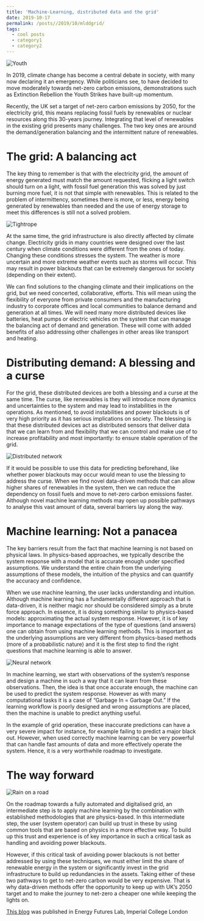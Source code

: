 ```yaml
---
title: 'Machine-Learning, distributed data and the grid'
date: 2019-10-17
permalink: /posts//2019/10/mlddgrid/
tags:
  - cool posts
  - category1
  - category2
---
```


![Youth](https://energyfutureslab.blog/wp-content/uploads/2019/10/action-activist-climate-2975498.jpg "Youth on Streets")


In 2019, climate change has become a central debate in society, with many now declaring it an emergency. While politicians see, to have decided to move moderately towards net-zero carbon emissions, demonstrations such as Extinction Rebellion the Youth Strikes have built-up momentum.

Recently, the UK set a target of net-zero carbon emissions by 2050, for the electricity grid, this means replacing fossil fuels by renewables or nuclear resources along this 30-years journey. Integrating that level of renewables in the existing grid presents many challenges. The two key ones are around the demand/generation balancing and the intermittent nature of renewables.

The grid: A balancing act
======
The key thing to remember is that with the electricity grid, the amount of energy generated must match the amount requested, flicking a light switch should turn on a light, with fossil fuel generation this was solved by just burning more fuel, it is not that simple with renewables. This is related to the problem of intermittency, sometimes there is more, or less, energy being generated by renewables than needed and the use of energy storage to meet this differences is still not a solved problem.

![Tightrope](https://energyfutureslab.blog/wp-content/uploads/2019/10/acrobat-4171996_1920_thin.jpg "Tightrope")


At the same time, the grid infrastructure is also directly affected by climate change. Electricity grids in many countries were designed over the last century when climate conditions were different from the ones of today. Changing these conditions stresses the system. The weather is more uncertain and more extreme weather events such as storms will occur. This may result in power blackouts that can be extremely dangerous for society (depending on their extent).

We can find solutions to the changing climate and their implications on the grid, but we need concerted, collaborative, efforts. This will mean using the flexibility of everyone from private consumers and the manufacturing industry to corporate offices and local communities to balance demand and generation at all times. We will need many more distributed devices like batteries, heat pumps or electric vehicles on the system that can manage the balancing act of demand and generation. These will come with added benefits of also addressing other challenges in other areas like transport and heating.

Distributing demand: A blessing and a curse
======

For the grid, these distributed devices are both a blessing and a curse at the same time. The curse, like renewables is they will introduce more dynamics and uncertainties to the system and may lead to instabilities in the operations. As mentioned, to avoid instabilities and power blackouts is of very high priority as it has serious implications on society. The blessing is that these distributed devices act as distributed sensors that deliver data that we can learn from and flexibility that we can control and make use of to increase profitability and most importantly: to ensure stable operation of the grid.

![Distributed network](https://energyfutureslab.blog/wp-content/uploads/2019/10/network-1989146_1920_thin.png "Distributed network")

If it would be possible to use this data for predicting beforehand, like whether power blackouts may occur would mean to use the blessing to address the curse. When we find novel data-driven methods that can allow higher shares of renewables in the system, then we can reduce the dependency on fossil fuels and move to net-zero carbon emissions faster. Although novel machine learning methods may open up possible pathways to analyse this vast amount of data, several barriers lay along the way.

Machine learning: Not a panacea
======

The key barriers result from the fact that machine learning is not based on physical laws. In physics-based approaches, we typically describe the system response with a model that is accurate enough under specified assumptions. We understand the entire chain from the underlying assumptions of these models, the intuition of the physics and can quantify the accuracy and confidence.

When we use machine learning, the user lacks understanding and intuition. Although machine learning has a fundamentally different approach that is data-driven, it is neither magic nor should be considered simply as a brute force approach. In essence, it is doing something similar to physics-based models: approximating the actual system response. However, it is of key importance to manage expectations of the type of questions (and answers) one can obtain from using machine learning methods. This is important as the underlying assumptions are very different from physics-based methods (more of a probabilistic nature) and it is the first step to find the right questions that machine learning is able to answer.

![Neural network](https://energyfutureslab.blog/wp-content/uploads/2019/10/artificial-neural-network-3501528_thin.png "Neural network")

In machine learning, we start with observations of the system’s response and design a machine in such a way that it can learn from these observations. Then, the idea is that once accurate enough, the machine can be used to predict the system response. However as with many computational tasks it is a case of “Garbage In = Garbage Out.” If the learning workflow is poorly designed and wrong assumptions are placed, then the machine is unable to predict anything useful.

In the example of grid operation, these inaccurate predictions can have a very severe impact for instance, for example failing to predict a major black out. However, when used correctly machine learning can be very powerful that can handle fast amounts of data and more effectively operate the system. Hence, it is a very worthwhile roadmap to investigate.

The way forward
======

![Rain on a road](https://energyfutureslab.blog/wp-content/uploads/2019/10/rain-84648_1920_thin.jpg "Rain on a road")

On the roadmap towards a fully automated and digitalised grid, an intermediate step is to apply machine learning by the combination with established methodologies that are physics-based. In this intermediate step, the user (system operator) can build up trust in these by using common tools that are based on physics in a more effective way. To build up this trust and experience is of key importance in such a critical task as handling and avoiding power blackouts.

However, if this critical task of avoiding power blackouts is not better addressed by using these techniques, we must either limit the share of renewable energy in the system or significantly invest in the grid infrastructure to build up redundancies in the assets. Taking either of these two pathways to get to net-zero carbon would be very expensive. That is why data-driven methods offer the opportunity to keep up with UK’s 2050 target and to make the journey to net-zero a cheaper one while keeping the lights on.

[This blog](https://energyfutureslab.blog/2019/10/17/machine-learning-distributed-data-and-the-grid/) was published in Energy Futures Lab, Imperial College London 
